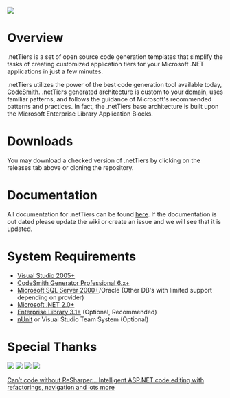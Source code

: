 [![](http://nettiers.net/GetFile.aspx?File=Summary_Logo.gif)](http://nettiers.net)

# Overview #
.netTiers is a set of open source code generation templates that simplify the tasks of creating customized application tiers for your Microsoft .NET applications in just a few minutes.

.netTiers utilizes the power of the best code generation tool available today, [CodeSmith](http://www.codesmithtools.com). .netTiers generated architecture is custom to your domain, uses familiar patterns, and follows the guidance of Microsoft's recommended patterns and practices. In fact, the .netTiers base architecture is built upon the Microsoft Enterprise Library Application Blocks.

# Downloads #
You may download a checked version of .netTiers by clicking on the releases tab above or cloning the repository.

# Documentation #
All documentation for .netTiers can be found [here](https://github.com/netTiers/netTiers/wiki). If the documentation is out dated please update the wiki or create an issue and we will see that it is updated.

# System Requirements #
  * [Visual Studio 2005+](https://www.visualstudio.com)
  * [CodeSmith Generator Professional 6.x+](http://codesmithtools.com)
  * [Microsoft SQL Server 2000+](http://www.microsoft.com/SQL/default.mspx)/Oracle (Other DB's with limited support depending on provider)
  * [Microsoft .NET 2.0+](http://www.microsoft.com/NET/)
  * [Enterprise Library 3.1+](http://www.codeplex.com/entlib) (Optional, Recommended)
  * [nUnit](http://www.nunit.org) or Visual Studio Team System (Optional)

# Special Thanks #
[![](http://www.visualsvn.com/images/VisualSVN_125x37.gif)](http://www.visualsvn.com/)
[![](http://www.codesmithtools.com/images/codesmith.gif)](http://www.codesmithtools.com/)
[![](http://nettiers.net/GetFile.aspx?File=redgate.png)](http://www.red-gate.com/?utm_source=nettiers&utm_medium=website&utm_campaign=communitysupport)
[![](http://nettiers.net/GetFile.aspx?File=aquafold_logo_blue_bubbles.png)](http://www.aquafold.com)

[Can’t code without ReSharper… Intelligent ASP.NET code editing with refactorings, navigation and lots more](http://www.jetbrains.com/resharper/)
